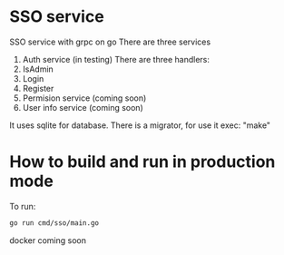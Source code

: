 # SSO service
SSO service with grpc on go
There are three services
1. Auth service (in testing)
  There are three handlers:
  1. IsAdmin
  2. Login
  3. Register
5. Permision service (coming soon)
6. User info service (coming soon)

It uses sqlite for database. There is a migrator, for use it exec: "make"

# How to build and run in production mode
To run:
```sh
go run cmd/sso/main.go
```
docker coming soon
